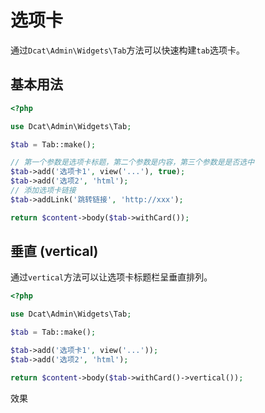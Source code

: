 # 选项卡

通过`Dcat\Admin\Widgets\Tab`方法可以快速构建`tab`选项卡。

## 基本用法

```php
<?php

use Dcat\Admin\Widgets\Tab;

$tab = Tab::make();

// 第一个参数是选项卡标题，第二个参数是内容，第三个参数是是否选中
$tab->add('选项卡1', view('...'), true);
$tab->add('选项2', 'html');
// 添加选项卡链接
$tab->addLink('跳转链接', 'http://xxx');

return $content->body($tab->withCard());
```

## 垂直 (vertical)

通过`vertical`方法可以让选项卡标题栏呈垂直排列。

```php
<?php

use Dcat\Admin\Widgets\Tab;

$tab = Tab::make();

$tab->add('选项卡1', view('...'));
$tab->add('选项2', 'html');

return $content->body($tab->withCard()->vertical());
```

效果



